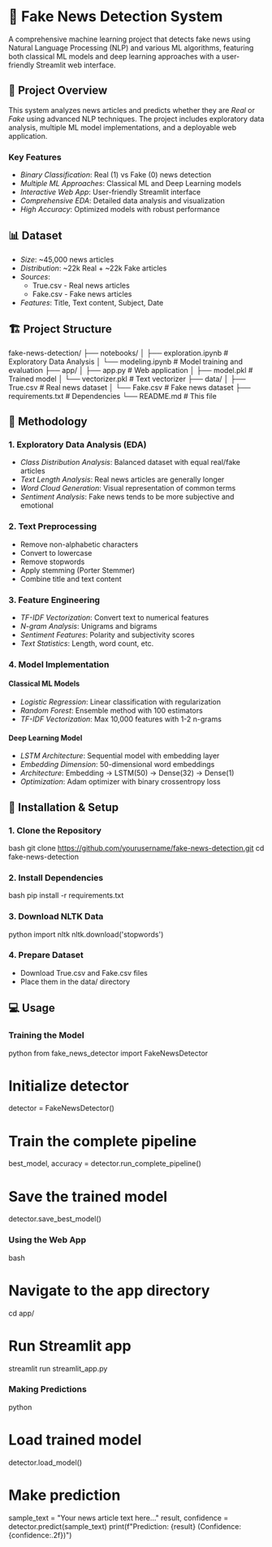# 📰 Fake News Detection System

A comprehensive machine learning project that detects fake news using Natural Language Processing (NLP) and various ML algorithms, featuring both classical ML models and deep learning approaches with a user-friendly Streamlit web interface.

## 🎯 Project Overview

This system analyzes news articles and predicts whether they are *Real* or *Fake* using advanced NLP techniques. The project includes exploratory data analysis, multiple ML model implementations, and a deployable web application.

### Key Features
- *Binary Classification*: Real (1) vs Fake (0) news detection
- *Multiple ML Approaches*: Classical ML and Deep Learning models
- *Interactive Web App*: User-friendly Streamlit interface
- *Comprehensive EDA*: Detailed data analysis and visualization
- *High Accuracy*: Optimized models with robust performance

## 📊 Dataset

- *Size*: ~45,000 news articles
- *Distribution*: ~22k Real + ~22k Fake articles
- *Sources*: 
  - True.csv - Real news articles
  - Fake.csv - Fake news articles
- *Features*: Title, Text content, Subject, Date

## 🏗 Project Structure


fake-news-detection/
├── notebooks/
│   ├── exploration.ipynb          # Exploratory Data Analysis
│   └── modeling.ipynb        # Model training and evaluation
├── app/
│   ├── app.py               # Web application
│   ├── model.pkl                      # Trained model
│   └── vectorizer.pkl                 # Text vectorizer
├── data/
│   ├── True.csv                       # Real news dataset
│   └── Fake.csv                       # Fake news dataset
├── requirements.txt                   # Dependencies
└── README.md                          # This file


## 🔬 Methodology

### 1. Exploratory Data Analysis (EDA)
- *Class Distribution Analysis*: Balanced dataset with equal real/fake articles
- *Text Length Analysis*: Real news articles are generally longer
- *Word Cloud Generation*: Visual representation of common terms
- *Sentiment Analysis*: Fake news tends to be more subjective and emotional

### 2. Text Preprocessing
- Remove non-alphabetic characters
- Convert to lowercase
- Remove stopwords
- Apply stemming (Porter Stemmer)
- Combine title and text content

### 3. Feature Engineering
- *TF-IDF Vectorization*: Convert text to numerical features
- *N-gram Analysis*: Unigrams and bigrams
- *Sentiment Features*: Polarity and subjectivity scores
- *Text Statistics*: Length, word count, etc.

### 4. Model Implementation

#### Classical ML Models
- *Logistic Regression*: Linear classification with regularization
- *Random Forest*: Ensemble method with 100 estimators
- *TF-IDF Vectorization*: Max 10,000 features with 1-2 n-grams

#### Deep Learning Model
- *LSTM Architecture*: Sequential model with embedding layer
- *Embedding Dimension*: 50-dimensional word embeddings
- *Architecture*: Embedding → LSTM(50) → Dense(32) → Dense(1)
- *Optimization*: Adam optimizer with binary crossentropy loss

## 🚀 Installation & Setup

### 1. Clone the Repository
bash
git clone https://github.com/yourusername/fake-news-detection.git
cd fake-news-detection


### 2. Install Dependencies
bash
pip install -r requirements.txt


### 3. Download NLTK Data
python
import nltk
nltk.download('stopwords')


### 4. Prepare Dataset
- Download True.csv and Fake.csv files
- Place them in the data/ directory

## 💻 Usage

### Training the Model
python
from fake_news_detector import FakeNewsDetector

# Initialize detector
detector = FakeNewsDetector()

# Train the complete pipeline
best_model, accuracy = detector.run_complete_pipeline()

# Save the trained model
detector.save_best_model()


### Using the Web App
bash
# Navigate to the app directory
cd app/

# Run Streamlit app
streamlit run streamlit_app.py


### Making Predictions
python
# Load trained model
detector.load_model()

# Make prediction
sample_text = "Your news article text here..."
result, confidence = detector.predict(sample_text)
print(f"Prediction: {result} (Confidence: {confidence:.2f})")
